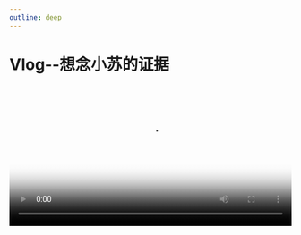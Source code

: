 ```yaml
---
outline: deep
---
```


# Vlog--想念小苏的证据
<Video
  src="/susunew1.mp4"
  poster="/111.jpg"
  width="100%"      
  height="auto"
  controls
/>
